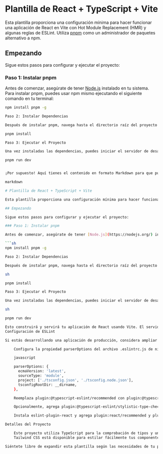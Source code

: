 # Plantilla de React + TypeScript + Vite

Esta plantilla proporciona una configuración mínima para hacer funcionar una aplicación de React en Vite con Hot Module Replacement (HMR) y algunas reglas de ESLint. Utiliza [pnpm](https://pnpm.io/) como un administrador de paquetes alternativo a npm.

## Empezando

Sigue estos pasos para configurar y ejecutar el proyecto:

### Paso 1: Instalar pnpm

Antes de comenzar, asegúrate de tener [Node.js](https://nodejs.org/) instalado en tu sistema. Para instalar pnpm, puedes usar npm mismo ejecutando el siguiente comando en tu terminal:

````sh
npm install pnpm -g

Paso 2: Instalar Dependencias

Después de instalar pnpm, navega hasta el directorio raíz del proyecto utilizando la terminal e instala las dependencias del proyecto:

pnpm install

Paso 3: Ejecutar el Proyecto

Una vez instaladas las dependencias, puedes iniciar el servidor de desarrollo ejecutando el siguiente comando:

pnpm run dev


¡Por supuesto! Aquí tienes el contenido en formato Markdown para que puedas copiar y pegar directamente en tu archivo readme.md:

markdown

# Plantilla de React + TypeScript + Vite

Esta plantilla proporciona una configuración mínima para hacer funcionar una aplicación de React en Vite con Hot Module Replacement (HMR) y algunas reglas de ESLint. Utiliza [pnpm](https://pnpm.io/) como un administrador de paquetes alternativo a npm.

## Empezando

Sigue estos pasos para configurar y ejecutar el proyecto:

### Paso 1: Instalar pnpm

Antes de comenzar, asegúrate de tener [Node.js](https://nodejs.org/) instalado en tu sistema. Para instalar pnpm, puedes usar npm mismo ejecutando el siguiente comando en tu terminal:

```sh
npm install pnpm -g

Paso 2: Instalar Dependencias

Después de instalar pnpm, navega hasta el directorio raíz del proyecto utilizando la terminal e instala las dependencias del proyecto:

sh

pnpm install

Paso 3: Ejecutar el Proyecto

Una vez instaladas las dependencias, puedes iniciar el servidor de desarrollo ejecutando el siguiente comando:

sh

pnpm run dev

Esto construirá y servirá tu aplicación de React usando Vite. El servidor de desarrollo admite Hot Module Replacement (HMR), por lo que tus cambios se reflejarán automáticamente en el navegador sin necesidad de recargar la página por completo.
Configuración de ESLint

Si estás desarrollando una aplicación de producción, considera ampliar la configuración de ESLint para habilitar reglas de linteo conscientes de los tipos:

    Configura la propiedad parserOptions del archivo .eslintrc.js de nivel superior de la siguiente manera:

    javascript

    parserOptions: {
      ecmaVersion: 'latest',
      sourceType: 'module',
      project: ['./tsconfig.json', './tsconfig.node.json'],
      tsconfigRootDir: __dirname,
    },

    Reemplaza plugin:@typescript-eslint/recommended con plugin:@typescript-eslint/recommended-type-checked o plugin:@typescript-eslint/strict-type-checked.

    Opcionalmente, agrega plugin:@typescript-eslint/stylistic-type-checked.

    Instala eslint-plugin-react y agrega plugin:react/recommended y plugin:react/jsx-runtime a la lista extends en el archivo .eslintrc.js.

Detalles del Proyecto

    Este proyecto utiliza TypeScript para la comprobación de tipos y una experiencia de desarrollo mejorada.
    Tailwind CSS está disponible para estilar fácilmente tus componentes de manera receptiva.

Siéntete libre de expandir esta plantilla según las necesidades de tu proyecto. ¡Feliz codificación!
````

